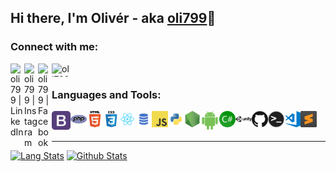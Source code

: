 ## Hi there, I'm Olivér - aka [oli799]👋

### Connect with me:

[<img align="left" alt="oli799 | LinkedIn" width="22px" src="https://cdn.jsdelivr.net/npm/simple-icons@v3/icons/linkedin.svg" />][linkedin]

[<img align="left" alt="oli799 | Instagram" width="22px" src="https://cdn.jsdelivr.net/npm/simple-icons@v3/icons/instagram.svg" />][instagram]

[<img align="left" alt="oli799 | Facebook" width="22px" src="https://cdn.jsdelivr.net/npm/simple-icons@v3/icons/facebook.svg" />][facebook]
[<img align="left" alt="oli799 | Email" width="30px" height="21px" src="https://cdn.onlinewebfonts.com/svg/img_504350.png" />][email]
  

<br  />

  

### Languages and Tools:

<img align="left" alt="Bootstrap" width="30px" src="https://raw.githubusercontent.com/github/explore/80688e429a7d4ef2fca1e82350fe8e3517d3494d/topics/bootstrap/bootstrap.png" />
<img  align="left"  alt="PHP"  width="26px"  src="https://raw.githubusercontent.com/github/explore/80688e429a7d4ef2fca1e82350fe8e3517d3494d/topics/php/php.png"  />
<img  align="left"  alt="HTML5"  width="26px"  src="https://raw.githubusercontent.com/github/explore/80688e429a7d4ef2fca1e82350fe8e3517d3494d/topics/html/html.png"  />
<img  align="left"  alt="CSS3"  width="26px"  src="https://raw.githubusercontent.com/github/explore/80688e429a7d4ef2fca1e82350fe8e3517d3494d/topics/css/css.png"  />
<img  align="left"  alt="React"  width="26px"  src="https://raw.githubusercontent.com/github/explore/80688e429a7d4ef2fca1e82350fe8e3517d3494d/topics/react/react.png"  />
<img  align="left"  alt="SQL"  width="26px"  src="https://raw.githubusercontent.com/github/explore/80688e429a7d4ef2fca1e82350fe8e3517d3494d/topics/sql/sql.png"  />
<img  align="left"  alt="JavaScript"  width="26px"  src="https://raw.githubusercontent.com/github/explore/80688e429a7d4ef2fca1e82350fe8e3517d3494d/topics/javascript/javascript.png"  />
<img  align="left"  alt="Python"  width="26px"  src="https://raw.githubusercontent.com/github/explore/80688e429a7d4ef2fca1e82350fe8e3517d3494d/topics/python/python.png"  />
<img  align="left"  alt="Node.js"  width="26px"  src="https://raw.githubusercontent.com/github/explore/80688e429a7d4ef2fca1e82350fe8e3517d3494d/topics/nodejs/nodejs.png"  />
<img align="left" alt="Android" width="30px" src="https://raw.githubusercontent.com/github/explore/80688e429a7d4ef2fca1e82350fe8e3517d3494d/topics/android/android.png" />
<img  align="left"  alt="Csharp"  width="26px"  src="https://raw.githubusercontent.com/github/explore/80688e429a7d4ef2fca1e82350fe8e3517d3494d/topics/csharp/csharp.png"  />
<img  align="left"  alt="Unity"  width="26px"  src="https://raw.githubusercontent.com/github/explore/80688e429a7d4ef2fca1e82350fe8e3517d3494d/topics/unity/unity.png"  />
<img  align="left"  alt="GitHub"  width="26px"  src="https://raw.githubusercontent.com/github/explore/78df643247d429f6cc873026c0622819ad797942/topics/github/github.png"  />
<img  align="left"  alt="Terminal"  width="26px"  src="https://raw.githubusercontent.com/github/explore/80688e429a7d4ef2fca1e82350fe8e3517d3494d/topics/terminal/terminal.png"  />
<img  align="left"  alt="Visual Studio Code"  width="26px"  src="https://raw.githubusercontent.com/github/explore/80688e429a7d4ef2fca1e82350fe8e3517d3494d/topics/visual-studio-code/visual-studio-code.png"  />
<img  align="left"  alt="Sublime text"  width="26px"  src="https://raw.githubusercontent.com/github/explore/80688e429a7d4ef2fca1e82350fe8e3517d3494d/topics/sublime-text/sublime-text.png"  />

 

<br  />
<br  />

  

---

  
[![Lang Stats](https://github-readme-stats.vercel.app/api/top-langs/?username=oli799&layout=compact&hide=jupyter%20notebook)](https://github.com/oli799?tab=repositories)
[![Github Stats](https://github-readme-stats.vercel.app/api?username=oli799&count_private=true&show_icons=true)](https://github.com/oli799)


[linkedin]: https://www.linkedin.com/in/oliv%C3%A9r-reider-112a70158/

[instagram]: https://www.instagram.com/lizkicsije/

[facebook]: https://www.facebook.com/oliver.reider/

[oli799]: https://github.com/oli799
[email]: mailto:reider340@mail.com
